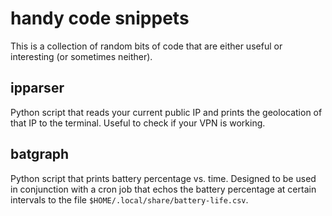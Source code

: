 # handy code snippets
This is a collection of random bits of code that are either useful or interesting (or sometimes neither).

## ipparser
Python script that reads your current public IP and prints the geolocation of that IP to the terminal. Useful to check if your VPN is working.

## batgraph
Python script that prints battery percentage vs. time. Designed to be used in conjunction with a cron job that echos the battery percentage at certain intervals to the file `$HOME/.local/share/battery-life.csv`.
